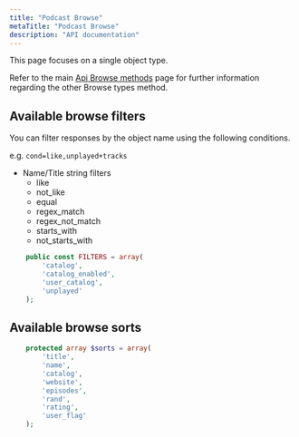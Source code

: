 ```yaml
---
title: "Podcast Browse"
metaTitle: "Podcast Browse"
description: "API documentation"
---
```


This page focuses on a single object type.

Refer to the main [Api Browse methods](https://ampache.org/api/api-browse) page for further information regarding the other Browse types method.

## Available browse filters

You can filter responses by the object name using the following conditions.

e.g. `cond=like,unplayed+tracks`

* Name/Title string filters
  * like
  * not_like
  * equal
  * regex_match
  * regex_not_match
  * starts_with
  * not_starts_with

```PHP
    public const FILTERS = array(
        'catalog',
        'catalog_enabled',
        'user_catalog',
        'unplayed'
    );
```

## Available browse sorts

```PHP
    protected array $sorts = array(
        'title',
        'name',
        'catalog',
        'website',
        'episodes',
        'rand',
        'rating',
        'user_flag'
    );
```
